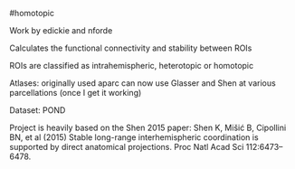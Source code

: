 #homotopic

Work by edickie and nforde

Calculates the functional connectivity and stability between ROIs

ROIs are classified as intrahemispheric, heterotopic or homotopic 

Atlases: 
originally used aparc
can now use Glasser
and Shen at various parcellations (once I get it working)

Dataset:
POND 

Project is heavily based on the Shen 2015 paper:
Shen K, Mišić B, Cipollini BN, et al (2015) 
Stable long-range interhemispheric coordination is supported by direct anatomical projections. Proc Natl Acad Sci 112:6473–6478.


